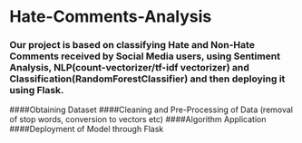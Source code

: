 # Hate-Comments-Analysis
### Our project is based on classifying Hate and Non-Hate Comments received by Social Media users, using Sentiment Analysis, NLP(count-vectorizer/tf-idf vectorizer) and Classification(RandomForestClassifier) and then deploying it using Flask. 
####Obtaining Dataset
####Cleaning and Pre-Processing of Data (removal of stop words, conversion to vectors etc)
####Algorithm Application
####Deployment of Model through Flask
